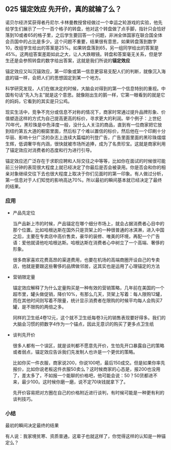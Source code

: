 ## 025 锚定效应 先开价，真的就输了么？

诺贝尔经济奖获得者丹尼尔.卡林曼教授曾经做过一个幸运之轮游戏的实验，他先给学生们展示了一个一百个格子的转盘，他对这个转盘做了点手脚，指针只会恰好落到10或者65的格子里，之后学生要回答一个问题，非洲全体国家在联合国全体会员国中的占比是多少。这个问题不重要，结果很有意思，如果转盘落到数字10，改组学生给出的答案是25%。如果转盘落到65，另一组同学给出的答案是45%。这两组答案差距如此之大，让人大跌眼镜。转盘和答案毫无关系，但是学生还是会参照转盘的数字给出答案，这就是我们所说的**锚定效应**

锚定效应又叫沉锚效应，第一印象或第一信息更容易支配人们的判断，就像沉入海底的锚一样，会把人们的思想固定到某一个地方。

科学研究发现，人们在做决定的时候，大脑会对得到的第一个信息特别的重视。中国有句话“先入为主”就是这个意思。就像刚出生的鹅一样，它第一眼看到的就是它的妈妈，它看到的其实是只公鸡。

现实生活中，竞争不充分或信息不对称的情况下，商家时常通过提升品牌形象、价值塑造这样的方式为自己提高更高的标价，寻求更大的利润。举个例子：上世纪70年代，黑珍珠是中色泽度一般，没什么人关注的商品，直到有一位商家把它放到纽约第五大道的橱窗里面，然后标了个难以置信的标价，然后他在一个印刷十分华丽、影响十分广泛的杂志上连续大篇幅的刊登广告，广告里面里面的黑珍珠熠熠生辉，低调奢华有内涵，很快就被市场所追捧，成为了名贵珍宝。这就是商家利用了锚定效应对消费者的态度和行为进行引导。

锚定效应还广泛存在于求职应聘和人际交往之中等等，比如你在面试的时候很可能前三分钟的表现很大程度上就已经决定了你最后是否会被录用。你是否会和你的相亲对象继续交往下去也很大程度上取决于你们见面时的第一印象。有人做过分析，第一信息对于人们知觉的影响高达70%。所以最初的瞬间基本就已经决定了最终的结果。


### 应用

- 产品先定位

	当产品新上市的时候，产品锚定在哪个细分市场上，就会占据消费者心目中的那个位置。比如哈根达斯在国外只是货架上的一种很普通的冰淇淋，进入中国之后，主要在专卖店中高价售卖，豪华的装修、唯美的环境，再配一个广告语：爱他就请他吃哈根达斯。哈根达斯在消费者心中树立了一个高端、奢侈的形象。
	
	很多商家喜欢花费高昂的渠道费用，也要在机场的高端商圈开设自己的专卖店，他就是要跟这些奢侈的品牌做邻居，这其实也是运用了心理锚定的方法
	
- 营销限定量

	锚定效应解释了为什么定量购买是一种有效的营销策略，几年前在美国的一个超市里，罐头做促销，降价10%，有那么几天，货架上写着：每人限购12罐，而在其他时间则写着不限量，统计显示消费者在限购的时候平均每人会购买7罐，是不限购的两倍之多。
	
	同样的卫生纸4卷12元，这个就不卫生纸每卷3元的销售表现要好得多。我们的大脑会习惯的把数字4作为一个锚点，因此无意识的购买了更多点卫生纸
	
- 谈判先开价

	很多人都有一个误区，就是谈判都不愿意先开价，生怕先开口暴露自己的策略或者弱点，锚定效应告诉我们先发制人也许是一个更优的策略。
	
	比如你买一件衣服，商家说200，你说100吧，最后150成交。但是如果你率先报价，比如你说老板这件衣服50卖么？这时候商家的心态是，报200也没用了，差太多了，不如报一个能聊的价格吧，他可能会说：50？50货都进不来，最少100。这时候你磨一磨，说不定70块钱就拿下了。
	
	先开价容易把对方圈在自己的价格附近进行谈判，有时候可能是一种更有利的谈判技巧。
	
### 小结

最初的瞬间决定最终的结果

有人说：我家境贫寒、资质普通，这辈子也就这样了，你觉得这样的认知是一种锚定么？
